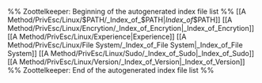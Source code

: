 %% Zoottelkeeper: Beginning of the autogenerated index file list  %%
 [[A Method/PrivEsc/Linux/$PATH/_Index_of_$PATH|_Index_of_$PATH]]
 [[A Method/PrivEsc/Linux/Encrytion/_Index_of_Encrytion|_Index_of_Encrytion]]
 [[A Method/PrivEsc/Linux/Experience|Experience]]
 [[A Method/PrivEsc/Linux/File System/_Index_of_File System|_Index_of_File System]]
 [[A Method/PrivEsc/Linux/Sudo/_Index_of_Sudo|_Index_of_Sudo]]
 [[A Method/PrivEsc/Linux/Version/_Index_of_Version|_Index_of_Version]]
%% Zoottelkeeper: End of the autogenerated index file list  %%
